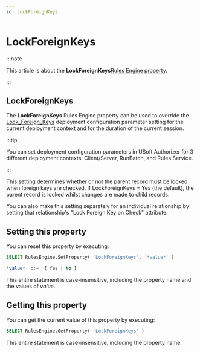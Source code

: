 ```yaml
---
id: LockForeignKeys
---
```


# LockForeignKeys




:::note

This article is about the **LockForeignKeys**[Rules Engine property](/docs/Modeller_and_Rules_Engine/Rules_Engine_properties).

:::

## **LockForeignKeys**

The **LockForeignKeys** Rules Engine property can be used to override the [Lock_Foreign_Keys](/docs/Authorisation_and_access/Deployment_configurations/Lock_Foreign_Keys.md) deployment configuration parameter setting for the current deployment context and for the duration of the current session.


:::tip

You can set deployment configuration parameters in USoft Authorizer for 3 different deployment contexts: Client/Server, RunBatch, and Rules Service.

:::

This setting determines whether or not the parent record must be locked when foreign keys are checked. If LockForeignKeys = Yes (the default), the parent record is locked whilst changes are made to child records.

You can also make this setting separately for an individual relationship by setting that relationship's "Lock Foreign Key on Check" attribute.

## Setting this property

You can reset this property by executing:

```sql
SELECT RulesEngine.SetProperty( 'LockForeignKeys', '*value*' )

*value*  ::=  { Yes | No }
```

This entire statement is case-insensitive, including the property name and the values of *value*.

## Getting this property

You can get the current value of this property by executing:

```sql
SELECT RulesEngine.GetProperty( 'LockForeignKeys' )
```

This entire statement is case-insensitive, including the property name.